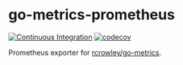 # go-metrics-prometheus

[![Continuous Integration](https://github.com/GameAnalytics/go-metrics-prometheus/actions/workflows/ci.yml/badge.svg?branch=main)](https://github.com/GameAnalytics/go-metrics-prometheus/actions/workflows/ci.yml) [![codecov](https://codecov.io/gh/GameAnalytics/go-promex/branch/main/graph/badge.svg?token=W421ADEZCB)](https://codecov.io/gh/GameAnalytics/go-promex)

Prometheus exporter for [rcrowley/go-metrics](https://github.com/rcrowley/go-metrics).
